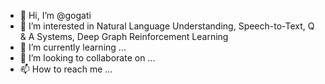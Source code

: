 - 👋 Hi, I’m @gogati
- 👀 I’m interested in Natural Language Understanding, Speech-to-Text, Q & A Systems, Deep Graph Reinforcement Learning
- 🌱 I’m currently learning ...
- 💞️ I’m looking to collaborate on ...
- 📫 How to reach me ...

<!---
gogati/gogati is a ✨ special ✨ repository because its `README.md` (this file) appears on your GitHub profile.
You can click the Preview link to take a look at your changes.
--->
